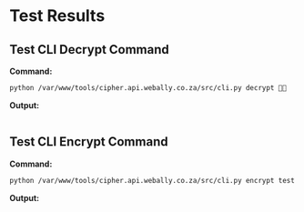 # Test Results

## Test CLI Decrypt Command
**Command:**
```bash
python /var/www/tools/cipher.api.webally.co.za/src/cli.py decrypt 🥲🥲
```
**Output:**
```python

```
## Test CLI Encrypt Command
**Command:**
```bash
python /var/www/tools/cipher.api.webally.co.za/src/cli.py encrypt test
```
**Output:**
```python

```
